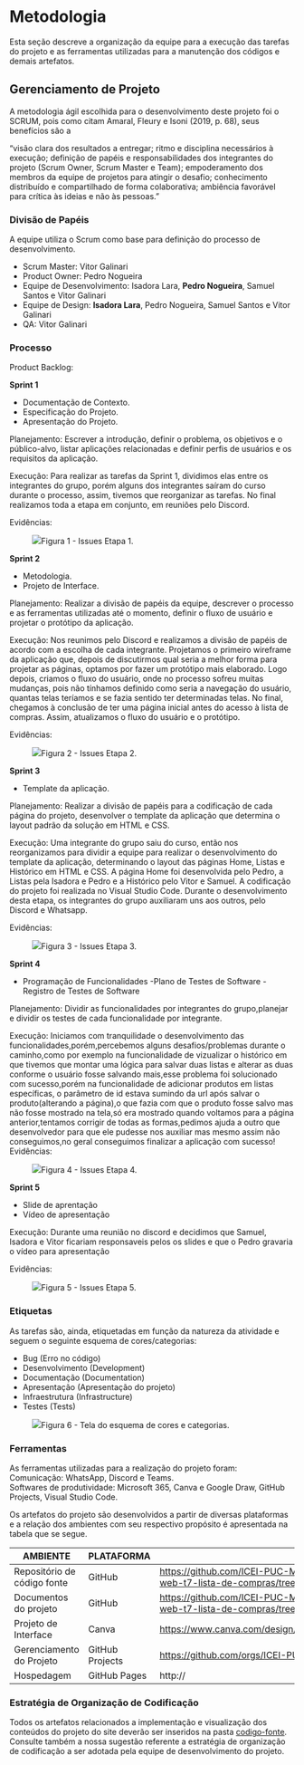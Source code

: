 
# Metodologia

Esta seção descreve a organização da equipe para a execução das tarefas do projeto e as ferramentas utilizadas para a manutenção dos códigos e demais artefatos.


## Gerenciamento de Projeto
A metodologia ágil escolhida para o desenvolvimento deste projeto foi o SCRUM, pois como citam Amaral, Fleury e Isoni (2019, p. 68), seus benefícios são a

“visão clara dos resultados a entregar; ritmo e disciplina necessários à execução; definição de papéis e responsabilidades dos integrantes do projeto (Scrum Owner, Scrum Master e Team); empoderamento dos membros da equipe de projetos para atingir o desafio; conhecimento distribuído e compartilhado de forma colaborativa; ambiência favorável para crítica às ideias e não às pessoas.”

### Divisão de Papéis

A equipe utiliza o Scrum como base para definição do processo de desenvolvimento.

- Scrum Master: Vitor Galinari
- Product Owner: Pedro Nogueira
- Equipe de Desenvolvimento: Isadora Lara, **Pedro Nogueira**, Samuel Santos e Vitor Galinari
- Equipe de Design: **Isadora Lara**, Pedro Nogueira, Samuel Santos e Vitor Galinari
- QA: Vitor Galinari

### Processo

Product Backlog:

**Sprint 1**

- Documentação de Contexto. 
- Especificação do Projeto. 
- Apresentação do Projeto. 

Planejamento:  Escrever a introdução, definir o problema, os objetivos e o público-alvo, listar aplicações relacionadas e definir perfis de usuários e os requisitos da aplicação. 

Execução: Para realizar as tarefas da Sprint 1, dividimos elas entre os integrantes do grupo, porém alguns dos integrantes saíram do curso durante o processo, assim, tivemos que reorganizar as tarefas. No final realizamos toda a etapa em conjunto, em reuniões pelo Discord. 

Evidências: 
<figure> 
  <img src="/documentos/img/Etapa.png"
    <figcaption>Figura 1 - Issues Etapa 1.</figcaption>
</figure> 

**Sprint 2**

- Metodologia. 
- Projeto de Interface. 
 
Planejamento:  Realizar a divisão de papéis da equipe, descrever o processo e as ferramentas utilizadas até o momento, definir o fluxo de usuário e projetar o protótipo da aplicação. 

Execução: Nos reunimos pelo Discord e realizamos a divisão de papéis de acordo com a escolha de cada integrante. Projetamos o primeiro wireframe da aplicação que, depois de discutirmos qual seria a melhor forma para projetar as páginas, optamos por fazer um protótipo mais elaborado. Logo depois, criamos o fluxo do usuário, onde no processo sofreu muitas mudanças, pois não tínhamos definido como seria a navegação do usuário, quantas telas teríamos e se fazia sentido ter determinadas telas. No final, chegamos à conclusão de ter uma página inicial antes do acesso à lista de compras. Assim, atualizamos o fluxo do usuário e o protótipo.

Evidências: 
<figure> 
  <img src="/documentos/img/etapa2.png"
    <figcaption>Figura 2 - Issues Etapa 2.</figcaption>
</figure> 

**Sprint 3**

- Template da aplicação.

Planejamento: Realizar a divisão de papéis para a codificação de cada página do projeto, desenvolver o template da aplicação que determina o layout padrão da solução em HTML e CSS.

Execução: Uma integrante do grupo saiu do curso, então nos reorganizamos para dividir a equipe para realizar o desenvolvimento do template da aplicação, determinando o layout das páginas Home, Listas e Histórico em HTML e CSS. A página Home foi desenvolvida pelo Pedro, a Listas pela Isadora e Pedro e a Histórico pelo Vitor e Samuel. A codificação do projeto foi realizada no Visual Studio Code. Durante o desenvolvimento desta etapa, os integrantes do grupo auxiliaram uns aos outros, pelo Discord e Whatsapp.

Evidências: 
<figure> 
  <img src="/documentos/img/etapa3.png"
    <figcaption>Figura 3 - Issues Etapa 3.</figcaption>
</figure> 

**Sprint 4**

- Programação de Funcionalidades 
-Plano de Testes de Software
-Registro de Testes de Software

Planejamento: Dividir as funcionalidades por integrantes do grupo,planejar e dividir os testes de cada funcionalidade por integrante.

Execução: Iniciamos com tranquilidade o desenvolvimento das funcionalidades,porém,percebemos alguns desafios/problemas durante o caminho,como por exemplo na funcionalidade de vizualizar o histórico em que tivemos que montar uma lógica para salvar duas listas e alterar as duas conforme o usuário fosse salvando mais,esse problema foi solucionado com sucesso,porém na funcionalidade de adicionar produtos em listas específicas, o parâmetro de id estava sumindo da url após salvar o produto(alterando a página),o que fazia com que o produto fosse salvo mas não fosse mostrado na tela,só era mostrado quando voltamos para a página anterior,tentamos corrigir de todas as formas,pedimos ajuda a outro que desenvolvedor para que ele pudesse nos auxiliar mas mesmo assim não conseguimos,no geral conseguimos finalizar a aplicação com sucesso!
Evidências: 
<figure> 
  <img src="/documentos/img/sprint4.png"
    <figcaption>Figura 4 - Issues Etapa 4.</figcaption>
</figure> 

**Sprint 5**

- Slide de aprentação 
- Vídeo de apresentação

  
Execução: Durante uma reunião no discord e decidimos que Samuel, Isadora e Vitor ficariam responsaveis pelos os slides e que o Pedro gravaria o vídeo para apresentaçâo 

Evidências: 
<figure> 
  <img src="/documentos/img/sprint5.png"
    <figcaption>Figura 5 - Issues Etapa 5.</figcaption>
</figure> 

### Etiquetas
<p>As tarefas são, ainda, etiquetadas em função da natureza da atividade e seguem o seguinte esquema de cores/categorias:</p>

<ul>
  <li>Bug (Erro no código)</li>
  <li>Desenvolvimento (Development)</li>
  <li>Documentação (Documentation)</li>
  <li>Apresentação (Apresentação do projeto)</li>
  <li>Infraestrutura (Infrastructure)</li>
  <li>Testes (Tests)</li>
</ul>

<figure> 
  <img styles="width:200px" src="/documentos/img/Etiquetas.png"
    <figcaption>Figura 6 - Tela do esquema de cores e categorias.</figcaption>
</figure> 
  
### Ferramentas

As ferramentas utilizadas para a realização do projeto foram: <br/>
Comunicação: WhatsApp, Discord e Teams. <br/>
Softwares de produtividade:  Microsoft 365, Canva e Google Draw, GitHub Projects, Visual Studio Code. 

Os artefatos do projeto são desenvolvidos a partir de diversas plataformas e a relação dos ambientes com seu respectivo propósito é apresentada na tabela que se segue.

| AMBIENTE                            | PLATAFORMA                         | LINK DE ACESSO                         |
|-------------------------------------|------------------------------------|----------------------------------------|
| Repositório de código fonte         | GitHub                             |https://github.com/ICEI-PUC-Minas-PMV-ADS/pmv-ads-2023-2-e1-proj-web-t7-lista-de-compras/tree/main/codigo-fonte                        |
| Documentos do projeto               | GitHub                             | https://github.com/ICEI-PUC-Minas-PMV-ADS/pmv-ads-2023-2-e1-proj-web-t7-lista-de-compras/tree/main/documentos                           |
| Projeto de Interface                | Canva                              |  https://www.canva.com/design/DAFuRC0YSb8/ywtUDH1Q0bU0HtjIWUoUMg/edit                           |
| Gerenciamento do Projeto            | GitHub Projects                    |  https://github.com/orgs/ICEI-PUC-Minas-PMV-ADS/projects/656/views/1                           |
| Hospedagem                          | GitHub Pages                       | http://                            |


### Estratégia de Organização de Codificação 

Todos os artefatos relacionados a implementação e visualização dos conteúdos do projeto do site deverão ser inseridos na pasta [codigo-fonte](http://https://github.com/ICEI-PUC-Minas-PMV-ADS/WebApplicationProject-Template-v2/tree/main/codigo-fonte). Consulte também a nossa sugestão referente a estratégia de organização de codificação a ser adotada pela equipe de desenvolvimento do projeto.
